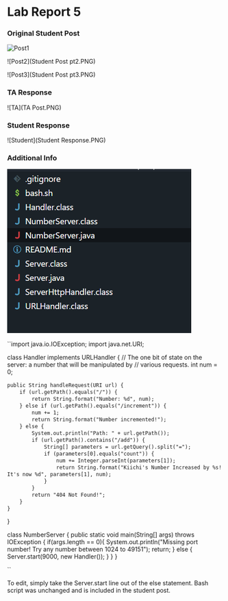 # Lab Report 5

### Original Student Post
![Post1](StudentPostpt1.PNG)

![Post2](Student Post pt2.PNG)

![Post3](Student Post pt3.PNG)


### TA Response
![TA](TA Post.PNG)


### Student Response
![Student](Student Response.PNG)


### Additional Info
![Img](FileStructure.PNG)

``import java.io.IOException;
import java.net.URI;

class Handler implements URLHandler {
    // The one bit of state on the server: a number that will be manipulated by
    // various requests.
    int num = 0;

    public String handleRequest(URI url) {
        if (url.getPath().equals("/")) {
            return String.format("Number: %d", num);
        } else if (url.getPath().equals("/increment")) {
            num += 1;
            return String.format("Number incremented!");
        } else {
            System.out.println("Path: " + url.getPath());
            if (url.getPath().contains("/add")) {
                String[] parameters = url.getQuery().split("=");
                if (parameters[0].equals("count")) {
                    num += Integer.parseInt(parameters[1]);
                    return String.format("Kiichi's Number Increased by %s! It's now %d", parameters[1], num);
                }
            }
            return "404 Not Found!";
        }
    }
}

class NumberServer {
    public static void main(String[] args) throws IOException {
        if(args.length == 0){
            System.out.println("Missing port number! Try any number between 1024 to 49151");
            return;
        }
        else {
            Server.start(9000, new Handler());
        }
    }
}

``

To edit, simply take the Server.start line out of the else statement.
Bash script was unchanged and is included in the student post.
